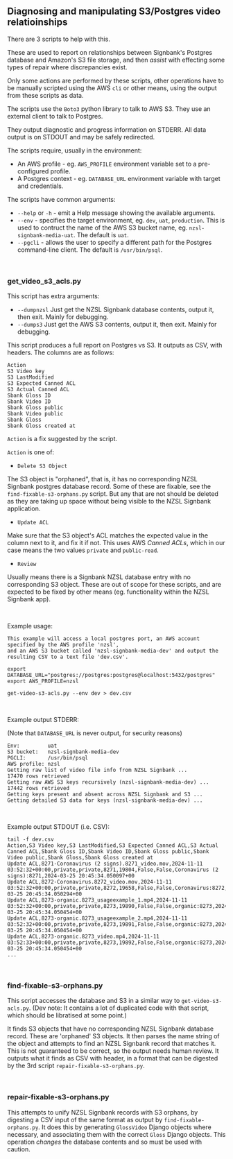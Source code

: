 ## Diagnosing and manipulating S3/Postgres video relatioinships

There are 3 scripts to help with this.

These are used to report on relationships between Signbank's Postgres database and Amazon's S3 file storage, and then
_assist_ with effecting some types of repair where discrepancies exist.

Only some actions are performed by these scripts, other operations have to be manually scripted using the AWS `cli` or
other means, using the output from these scripts as data.

The scripts use the `Boto3` python library to talk to AWS S3.
They use an external client to talk to Postgres.

They output diagnostic and progress information on STDERR.
All data output is on STDOUT and may be safely redirected.

The scripts require, usually in the environment:

- An AWS profile - eg. `AWS_PROFILE` environment variable set to a pre-configured profile.
- A Postgres context - eg. `DATABASE_URL` environment variable with target and credentials.

The scripts have common arguments:

- `--help` or `-h` - emit a Help message showing the available arguments.
- `--env` - specifies the target environment, eg. `dev`, `uat`, `production`. This is used to contruct the name of the
  AWS S3 bucket name, eg. `nzsl-signbank-media-uat`. The default is `uat`.
- `--pgcli` - allows the user to specify a different path for the Postgres command-line client. The default is
  `/usr/bin/psql`.

<br />

### get_video_s3_acls.py

This script has extra arguments:

- `--dumpnzsl` Just get the NZSL Signbank database contents, output it, then exit. Mainly for debugging.
- `--dumps3` Just get the AWS S3 contents, output it, then exit. Mainly for debugging.

This script produces a full report on Postgres vs S3.
It outputs as CSV, with headers.
The columns are as follows:

```
Action
S3 Video key
S3 LastModified
S3 Expected Canned ACL
S3 Actual Canned ACL
Sbank Gloss ID
Sbank Video ID
Sbank Gloss public
Sbank Video public
Sbank Gloss
Sbank Gloss created at
```

`Action` is a fix suggested by the script.

`Action` is one of:

- `Delete S3 Object`

The S3 object is "orphaned", that is, it has no corresponding NZSL Signbank postgres database record. Some of these are
fixable, see the `find-fixable-s3-orphans.py` script. But any that are not should be deleted as they are taking up space
without being visible to the NZSL Signbank application.

- `Update ACL`

Make sure that the S3 object's ACL matches the expected value in the column next to it, and fix it if not.
This uses AWS *Canned ACLs*, which in our case means the two values `private` and `public-read`.

- `Review`

Usually means there is a Signbank NZSL database entry with no corresponding S3 object. These are out of scope for these
scripts, and are expected to be fixed by other means (eg. functionality within the NZSL Signbank app).

<br />

Example usage:

```
This example will access a local postgres port, an AWS account specified by the AWS profile 'nzsl',   
and an AWS S3 bucket called 'nzsl-signbank-media-dev' and output the resulting CSV to a text file 'dev.csv'.

export DATABASE_URL="postgres://postgres:postgres@localhost:5432/postgres"
export AWS_PROFILE=nzsl

get-video-s3-acls.py --env dev > dev.csv
```

<br />

Example output STDERR:

(Note that `DATABASE_URL` is never output, for security reasons)

```
Env:         uat
S3 bucket:   nzsl-signbank-media-dev
PGCLI:       /usr/bin/psql
AWS profile: nzsl
Getting raw list of video file info from NZSL Signbank ...
17470 rows retrieved
Getting raw AWS S3 keys recursively (nzsl-signbank-media-dev) ...
17442 rows retrieved
Getting keys present and absent across NZSL Signbank and S3 ...
Getting detailed S3 data for keys (nzsl-signbank-media-dev) ...
```


<br />

Example output STDOUT (i.e. CSV):

```
tail -f dev.csv
Action,S3 Video key,S3 LastModified,S3 Expected Canned ACL,S3 Actual Canned ACL,Sbank Gloss ID,Sbank Video ID,Sbank Gloss public,Sbank Video public,Sbank Gloss,Sbank Gloss created at
Update ACL,8271-Coronavirus (2 signs).8271_video.mov,2024-11-11 03:52:32+00:00,private,private,8271,19804,False,False,Coronavirus (2 signs):8271,2024-03-25 20:45:34.050097+00
Update ACL,8272-Coronavirus.8272_video.mov,2024-11-11 03:52:32+00:00,private,private,8272,19658,False,False,Coronavirus:8272,2024-03-25 20:45:34.050294+00
Update ACL,8273-organic.8273_usageexample_1.mp4,2024-11-11 03:52:32+00:00,private,private,8273,19890,False,False,organic:8273,2024-03-25 20:45:34.050454+00
Update ACL,8273-organic.8273_usageexample_2.mp4,2024-11-11 03:52:32+00:00,private,private,8273,19891,False,False,organic:8273,2024-03-25 20:45:34.050454+00
Update ACL,8273-organic.8273_video.mp4,2024-11-11 03:52:33+00:00,private,private,8273,19892,False,False,organic:8273,2024-03-25 20:45:34.050454+00
...
```


<br />

### find-fixable-s3-orphans.py

This script accesses the database and S3 in a similar way to `get-video-s3-acls.py`.
(Dev note: It contains a lot of duplicated code with that script, which should be libratised at some point.)

It finds S3 objects that have no corresponding NZSL Signbank database record. These are 'orphaned' S3 objects.
It then parses the name string of the object and attempts to find an NZSL Signbank record that matches it. This is not
guaranteed to be correct, so the output needs human review.
It outputs what it finds as CSV with header, in a format that can be digested by the 3rd script
`repair-fixable-s3-orphans.py`.



<br />

### repair-fixable-s3-orphans.py

This attempts to unify NZSL Signbank records with S3 orphans, by digesting a CSV input of the same format as output by
`find-fixable-orphans.py`. It does this by generating `GlossVideo` Django objects where necessary, and associating them
with the correct `Gloss` Django objects. This operation _changes_ the database contents and so must be used with
caution.



